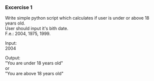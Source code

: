 ### Excercise 1  
Write simple python script which calculates if user is under or above 18 years old.  
User should input it's bith date.  
F.e.: 2004, 1975, 1999.


Input:  
2004  
  
Output:  
"You are under 18 years old"  
or  
"You are above 18 years old"  

